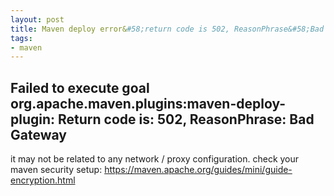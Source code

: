 ```yaml
---
layout: post 
title: Maven deploy error&#58;return code is 502, ReasonPhrase&#58;Bad Gateway
tags:
- maven
---
```


## Failed to execute goal org.apache.maven.plugins:maven-deploy-plugin: Return code is: 502, ReasonPhrase: Bad Gateway

it may not be related to any network / proxy configuration. check your maven security setup: 
https://maven.apache.org/guides/mini/guide-encryption.html
